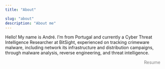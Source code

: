 ```yaml
---
title: "About"

slug: "about"
description: "About me"
---
```


Hello! My name is André. I’m from Portugal and currently a Cyber Threat Intelligence Researcher at BitSight, experienced on tracking crimeware malware, including network its infrastructure and distribution campaigns, through malware analysis, reverse engineering, and threat intelligence.  

<p align="right" ><a href="/andre-tavares-resume.pdf" style="color:grey; text-decoration: none;">Resume</a></p>
